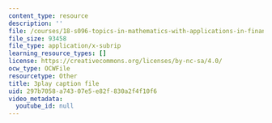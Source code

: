 ```yaml
---
content_type: resource
description: ''
file: /courses/18-s096-topics-in-mathematics-with-applications-in-finance-fall-2013/297b7058a74307e5e82f830a2f4f10f6_ro07evEWbCE.srt
file_size: 93458
file_type: application/x-subrip
learning_resource_types: []
license: https://creativecommons.org/licenses/by-nc-sa/4.0/
ocw_type: OCWFile
resourcetype: Other
title: 3play caption file
uid: 297b7058-a743-07e5-e82f-830a2f4f10f6
video_metadata:
  youtube_id: null
---
```

